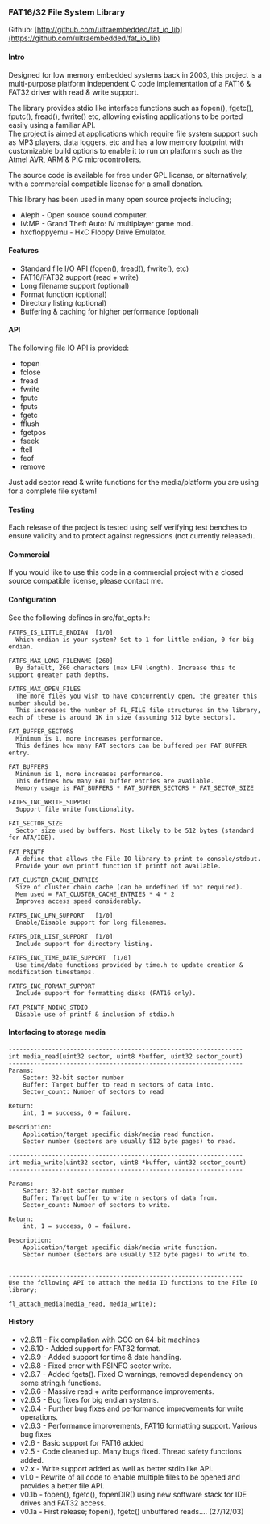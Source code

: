 ### FAT16/32 File System Library

Github:   [http://github.com/ultraembedded/fat_io_lib](https://github.com/ultraembedded/fat_io_lib)

#### Intro

Designed for low memory embedded systems back in 2003, this project is a multi-purpose platform independent C code implementation of a FAT16 & FAT32 driver with read & write support.

The library provides stdio like interface functions such as fopen(), fgetc(), fputc(), fread(), fwrite() etc, allowing existing applications to be ported easily using a familiar API.  
The project is aimed at applications which require file system support such as MP3 players, data loggers, etc and has a low memory footprint with customizable build options to enable it to run on platforms such as the Atmel AVR, ARM & PIC microcontrollers.

The source code is available for free under GPL license, or alternatively, with a commercial compatible license for a small donation.

This library has been used in many open source projects including;
* Aleph - Open source sound computer.
* IV:MP - Grand Theft Auto: IV multiplayer game mod.
* hxcfloppyemu - HxC Floppy Drive Emulator.

#### Features

* Standard file I/O API (fopen(), fread(), fwrite(), etc)
* FAT16/FAT32 support (read + write)
* Long filename support (optional)
* Format function (optional)
* Directory listing (optional)
* Buffering & caching for higher performance (optional)

#### API

The following file IO API is provided:

* fopen
* fclose
* fread
* fwrite
* fputc
* fputs
* fgetc
* fflush
* fgetpos
* fseek
* ftell
* feof
* remove

Just add sector read & write functions for the media/platform you are using for a complete file system!

#### Testing

Each release of the project is tested using self verifying test benches to ensure validity and to protect against regressions (not currently released).

#### Commercial

If you would like to use this code in a commercial project with a closed source compatible license, please contact me.

#### Configuration
See the following defines in src/fat_opts.h:

```
FATFS_IS_LITTLE_ENDIAN 	[1/0]
  Which endian is your system? Set to 1 for little endian, 0 for big endian.

FATFS_MAX_LONG_FILENAME	[260]
  By default, 260 characters (max LFN length). Increase this to support greater path depths.

FATFS_MAX_OPEN_FILES 	
  The more files you wish to have concurrently open, the greater this number should be.
  This increases the number of FL_FILE file structures in the library, each of these is around 1K in size (assuming 512 byte sectors).

FAT_BUFFER_SECTORS
  Minimum is 1, more increases performance.
  This defines how many FAT sectors can be buffered per FAT_BUFFER entry.

FAT_BUFFERS
  Minimum is 1, more increases performance.
  This defines how many FAT buffer entries are available.
  Memory usage is FAT_BUFFERS * FAT_BUFFER_SECTORS * FAT_SECTOR_SIZE

FATFS_INC_WRITE_SUPPORT
  Support file write functionality.

FAT_SECTOR_SIZE
  Sector size used by buffers. Most likely to be 512 bytes (standard for ATA/IDE).

FAT_PRINTF
  A define that allows the File IO library to print to console/stdout. 
  Provide your own printf function if printf not available.

FAT_CLUSTER_CACHE_ENTRIES
  Size of cluster chain cache (can be undefined if not required).
  Mem used = FAT_CLUSTER_CACHE_ENTRIES * 4 * 2
  Improves access speed considerably.

FATFS_INC_LFN_SUPPORT 	[1/0]
  Enable/Disable support for long filenames.

FATFS_DIR_LIST_SUPPORT 	[1/0]
  Include support for directory listing.

FATFS_INC_TIME_DATE_SUPPORT  [1/0]
  Use time/date functions provided by time.h to update creation & modification timestamps.

FATFS_INC_FORMAT_SUPPORT
  Include support for formatting disks (FAT16 only).

FAT_PRINTF_NOINC_STDIO
  Disable use of printf & inclusion of stdio.h
```


#### Interfacing to storage media
```
-----------------------------------------------------------------
int media_read(uint32 sector, uint8 *buffer, uint32 sector_count)
-----------------------------------------------------------------
Params:
    Sector: 32-bit sector number
    Buffer: Target buffer to read n sectors of data into.
    Sector_count: Number of sectors to read

Return: 
    int, 1 = success, 0 = failure.

Description:
    Application/target specific disk/media read function.
    Sector number (sectors are usually 512 byte pages) to read.

-----------------------------------------------------------------
int media_write(uint32 sector, uint8 *buffer, uint32 sector_count)
-----------------------------------------------------------------

Params:
    Sector: 32-bit sector number
    Buffer: Target buffer to write n sectors of data from.
    Sector_count: Number of sectors to write.

Return: 
    int, 1 = success, 0 = failure.

Description:
    Application/target specific disk/media write function.
    Sector number (sectors are usually 512 byte pages) to write to.


-----------------------------------------------------------------
Use the following API to attach the media IO functions to the File IO library;

fl_attach_media(media_read, media_write);
```

#### History

* v2.6.11 - Fix compilation with GCC on 64-bit machines
* v2.6.10 - Added support for FAT32 format.
* v2.6.9 - Added support for time & date handling.
* v2.6.8 - Fixed error with FSINFO sector write.
* v2.6.7 - Added fgets(). Fixed C warnings, removed dependency on some string.h functions.
* v2.6.6 - Massive read + write performance  improvements.
* v2.6.5 - Bug fixes for big endian systems.
* v2.6.4 - Further bug fixes and performance improvements for write operations.
* v2.6.3 - Performance improvements, FAT16 formatting support. Various bug fixes
* v2.6 - Basic support for FAT16 added
* v2.5 - Code cleaned up. Many bugs fixed. Thread safety functions added.
* v2.x - Write support added as well as better stdio like API.
* v1.0 - Rewrite of all code to enable multiple files to be opened and provides a better file API.
* v0.1b - fopen(), fgetc(), fopenDIR() using new software stack for IDE drives and FAT32 access.
* v0.1a - First release; fopen(), fgetc() unbuffered reads.... (27/12/03)